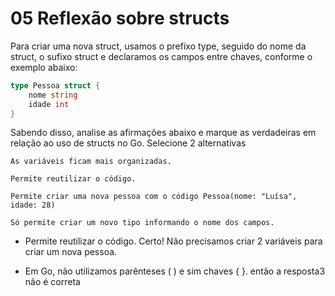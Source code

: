 # 05 Reflexão sobre structs

Para criar uma nova struct, usamos o prefixo type, seguido do nome da struct, o sufixo struct e declaramos os campos entre chaves, conforme o exemplo abaixo:

~~~~go
type Pessoa struct {
    nome string
    idade int
}
~~~~

Sabendo disso, analise as afirmações abaixo e marque as verdadeiras em relação ao uso de structs no Go.
Selecione 2 alternativas

    As variáveis ficam mais organizadas.

    Permite reutilizar o código.

    Permite criar uma nova pessoa com o código Pessoa(nome: "Luísa", idade: 28)

    Só permite criar um novo tipo informando o nome dos campos.


- Permite reutilizar o código.
Certo! Não precisamos criar 2 variáveis para criar um nova pessoa.

- Em Go, não utilizamos parênteses ( ) e sim chaves { }.
então a resposta3 não é correta